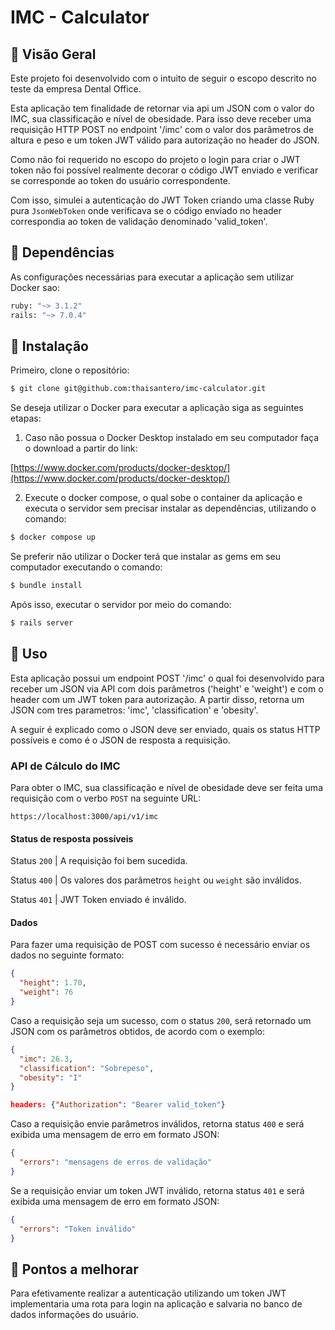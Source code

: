 # IMC - Calculator

## :eyes: Visão Geral

 Este projeto foi desenvolvido com o intuito de seguir o escopo descrito no teste da
 empresa Dental Office.

 Esta aplicação tem finalidade de retornar via api um JSON com o valor do IMC, sua
 classificação e nível de obesidade. Para isso deve receber uma requisição HTTP
 POST no endpoint '/imc' com o valor dos parâmetros de altura e peso e um token
 JWT válido para autorização no header do JSON.

 Como não foi requerido no escopo do projeto o login para criar o JWT token não
 foi possível realmente decorar o código JWT enviado e verificar se corresponde
 ao token do usuário correspondente.

 Com isso, simulei a autenticação do JWT Token criando uma classe Ruby pura
 `JsonWebToken` onde verificava se o código enviado no header correspondia
 ao token de validação denominado 'valid_token'.

## :dog: Dependências

 As configurações necessárias para executar a aplicação sem utilizar Docker sao:

 ```sh
 ruby: "~> 3.1.2"
 rails: "~> 7.0.4"
 ```

## :whale: Instalação

 Primeiro, clone o repositório:

 ```sh
 $ git clone git@github.com:thaisantero/imc-calculator.git
 ```
 Se deseja utilizar o Docker para executar a aplicação siga
 as seguintes etapas:

 1) Caso não possua o Docker Desktop instalado em seu computador faça
 o download a partir do link:

 [https://www.docker.com/products/docker-desktop/](https://www.docker.com/products/docker-desktop/)

 2) Execute o docker compose, o qual sobe o container da
 aplicação e executa o servidor sem precisar instalar
 as dependências, utilizando o comando:

 ```sh
 $ docker compose up
 ```

 Se preferir não utilizar o Docker terá que instalar as gems em seu
 computador executando o comando:

 ```sh
 $ bundle install
 ```

 Após isso, executar o servidor por meio do comando:

 ```sh
 $ rails server
 ```

## :robot: Uso

 Esta aplicação possui um endpoint POST '/imc' o qual
 foi desenvolvido para receber um JSON via API com
 dois parâmetros ('height' e 'weight') e com o header
 com um JWT token para autorização.
 A partir disso, retorna um JSON com tres parametros:
 'imc', 'classification' e 'obesity'.

 A seguir é explicado como o JSON deve ser enviado, quais os
 status HTTP possíveis e como é o JSON de resposta a requisição.

### API de Cálculo do IMC

 Para obter o IMC, sua classificação e nível de obesidade deve ser feita
 uma requisição com o verbo `POST` na seguinte URL:

 `https://localhost:3000/api/v1/imc`


#### Status de resposta possíveis

 Status `200` | A requisição foi bem sucedida.

 Status `400` | Os valores dos parâmetros `height` ou `weight` são inválidos.

 Status `401` | JWT Token enviado é inválido.

#### Dados

 Para fazer uma requisição de POST com sucesso é necessário enviar os dados no seguinte formato:

 ```json
 {
   "height": 1.70,
   "weight": 76
 }
 ```

 Caso a requisição seja um sucesso, com o status `200`, será retornado um JSON com os parâmetros obtidos,
 de acordo com o exemplo:

 ```json
 {
   "imc": 26.3,
   "classification": "Sobrepeso",
   "obesity": "I"
 }

 headers: {"Authorization": "Bearer valid_token"}
 ```

 Caso a requisição envie parâmetros inválidos, retorna status `400` e será exibida uma mensagem de erro em formato JSON:

 ```json
 {
   "errors": "mensagens de erros de validação"
 }
 ```

 Se a requisição enviar um token JWT inválido, retorna status `401` e será exibida uma mensagem de erro em formato JSON:

 ```json
 {
   "errors": "Token inválido"
 }
 ```

## :red_circle: Pontos a melhorar

 Para efetivamente realizar a autenticação utilizando um token JWT
 implementaria uma rota para login na aplicação e salvaria no banco de dados
 informações do usuário.
